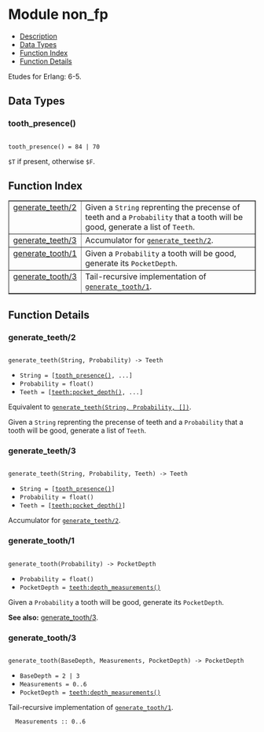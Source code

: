 

# Module non_fp #
* [Description](#description)
* [Data Types](#types)
* [Function Index](#index)
* [Function Details](#functions)

Etudes for Erlang: 6-5.

<a name="types"></a>

## Data Types ##




### <a name="type-tooth_presence">tooth_presence()</a> ###


<pre><code>
tooth_presence() = 84 | 70
</code></pre>

`$T` if present, otherwise `$F`.

<a name="index"></a>

## Function Index ##


<table width="100%" border="1" cellspacing="0" cellpadding="2" summary="function index"><tr><td valign="top"><a href="#generate_teeth-2">generate_teeth/2</a></td><td>Given a <code>String</code> reprenting the precense of teeth and a <code>Probability</code>
that a tooth will be good, generate a list of <code>Teeth</code>.</td></tr><tr><td valign="top"><a href="#generate_teeth-3">generate_teeth/3</a></td><td>Accumulator for <a href="#generate_teeth-2"><code>generate_teeth/2</code></a>.</td></tr><tr><td valign="top"><a href="#generate_tooth-1">generate_tooth/1</a></td><td>Given a <code>Probability</code> a tooth will be good, generate its <code>PocketDepth</code>.</td></tr><tr><td valign="top"><a href="#generate_tooth-3">generate_tooth/3</a></td><td>Tail-recursive implementation of <a href="#generate_tooth-1"><code>generate_tooth/1</code></a>.</td></tr></table>


<a name="functions"></a>

## Function Details ##

<a name="generate_teeth-2"></a>

### generate_teeth/2 ###

<pre><code>
generate_teeth(String, Probability) -&gt; Teeth
</code></pre>

<ul class="definitions"><li><code>String = [<a href="#type-tooth_presence">tooth_presence()</a>, ...]</code></li><li><code>Probability = float()</code></li><li><code>Teeth = [<a href="teeth.md#type-pocket_depth">teeth:pocket_depth()</a>, ...]</code></li></ul>

Equivalent to [`generate_teeth(String, Probability, [])`](#generate_teeth-3).

Given a `String` reprenting the precense of teeth and a `Probability`
that a tooth will be good, generate a list of `Teeth`.

<a name="generate_teeth-3"></a>

### generate_teeth/3 ###

<pre><code>
generate_teeth(String, Probability, Teeth) -&gt; Teeth
</code></pre>

<ul class="definitions"><li><code>String = [<a href="#type-tooth_presence">tooth_presence()</a>]</code></li><li><code>Probability = float()</code></li><li><code>Teeth = [<a href="teeth.md#type-pocket_depth">teeth:pocket_depth()</a>]</code></li></ul>

Accumulator for [`generate_teeth/2`](#generate_teeth-2).

<a name="generate_tooth-1"></a>

### generate_tooth/1 ###

<pre><code>
generate_tooth(Probability) -&gt; PocketDepth
</code></pre>

<ul class="definitions"><li><code>Probability = float()</code></li><li><code>PocketDepth = <a href="teeth.md#type-depth_measurements">teeth:depth_measurements()</a></code></li></ul>

Given a `Probability` a tooth will be good, generate its `PocketDepth`.

__See also:__ [generate_tooth/3](#generate_tooth-3).

<a name="generate_tooth-3"></a>

### generate_tooth/3 ###

<pre><code>
generate_tooth(BaseDepth, Measurements, PocketDepth) -&gt; PocketDepth
</code></pre>

<ul class="definitions"><li><code>BaseDepth = 2 | 3</code></li><li><code>Measurements = 0..6</code></li><li><code>PocketDepth = <a href="teeth.md#type-depth_measurements">teeth:depth_measurements()</a></code></li></ul>

Tail-recursive implementation of [`generate_tooth/1`](#generate_tooth-1).

```
  Measurements :: 0..6
```

